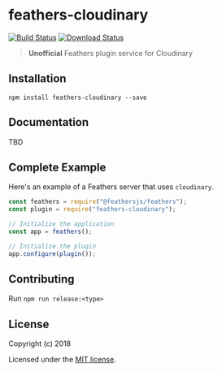 # feathers-cloudinary

[![Build Status](https://travis-ci.org/feathersjs/plugins.png?branch=master)](https://travis-ci.org/feathersjs/plugins)
[![Download Status](https://img.shields.io/npm/dm/cloudinary.svg?style=flat-square)](https://www.npmjs.com/package/feathers-cloudinary)

> **Unofficial** Feathers plugin service for Cloudinary

## Installation

```
npm install feathers-cloudinary --save
```

## Documentation

TBD

## Complete Example

Here's an example of a Feathers server that uses `cloudinary`.

```js
const feathers = require("@feathersjs/feathers");
const plugin = require("feathers-cloudinary");

// Initialize the application
const app = feathers();

// Initialize the plugin
app.configure(plugin());
```

## Contributing

Run `npm run release:<type>`

## License

Copyright (c) 2018

Licensed under the [MIT license](LICENSE).
